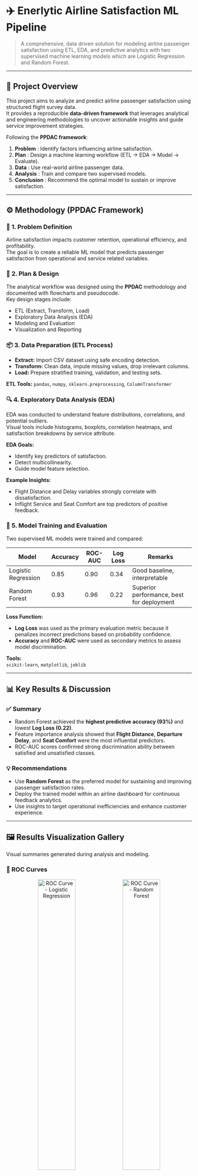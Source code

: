 # ✈️ Enerlytic Airline Satisfaction ML Pipeline

> A comprehensive, data driven solution for modeling airline passenger satisfaction using ETL, EDA, and predictive analytics with two supervised machine learning models which are Logistic Regression and Random Forest.

---

## 🧭 Project Overview

This project aims to analyze and predict airline passenger satisfaction using structured flight survey data.  
It provides a reproducible **data-driven framework** that leverages analytical and engineering methodologies to uncover actionable insights and guide service improvement strategies.

Following the **PPDAC framework**:
1. **Problem** : Identify factors influencing airline satisfaction.  
2. **Plan** : Design a machine learning workflow (ETL → EDA → Model → Evaluate).  
3. **Data** : Use real-world airline passenger data.  
4. **Analysis** : Train and compare two supervised models.  
5. **Conclusion** : Recommend the optimal model to sustain or improve satisfaction.

---

## ⚙️ Methodology (PPDAC Framework)

### 🧩 **1. Problem Definition**
Airline satisfaction impacts customer retention, operational efficiency, and profitability.  
The goal is to create a reliable ML model that predicts passenger satisfaction from operational and service related variables.

### 🧠 **2. Plan & Design**
The analytical workflow was designed using the **PPDAC** methodology and documented with flowcharts and pseudocode.  
Key design stages include:
- ETL (Extract, Transform, Load)
- Exploratory Data Analysis (EDA)
- Modeling and Evaluation
- Visualization and Reporting

### 📦 **3. Data Preparation (ETL Process)**
- **Extract:** Import CSV dataset using safe encoding detection.  
- **Transform:** Clean data, impute missing values, drop irrelevant columns.  
- **Load:** Prepare stratified training, validation, and testing sets.  

**ETL Tools:** `pandas`, `numpy`, `sklearn.preprocessing`, `ColumnTransformer`

### 🔍 **4. Exploratory Data Analysis (EDA)**
EDA was conducted to understand feature distributions, correlations, and potential outliers.  
Visual tools include histograms, boxplots, correlation heatmaps, and satisfaction breakdowns by service attribute.

**EDA Goals:**
- Identify key predictors of satisfaction.
- Detect multicollinearity.
- Guide model feature selection.

**Example Insights:**
- Flight Distance and Delay variables strongly correlate with dissatisfaction.
- Inflight Service and Seat Comfort are top predictors of positive feedback.

### 🤖 **5. Model Training and Evaluation**

Two supervised ML models were trained and compared:

| Model | Accuracy | ROC-AUC | Log Loss | Remarks |
|--------|-----------|----------|-----------|----------|
| Logistic Regression | 0.85 | 0.90 | 0.34 | Good baseline, interpretable |
| Random Forest | 0.93 | 0.96 | 0.22 | Superior performance, best for deployment |

**Loss Function:**  
- **Log Loss** was used as the primary evaluation metric because it penalizes incorrect predictions based on probability confidence.  
- **Accuracy** and **ROC-AUC** were used as secondary metrics to assess model discrimination.

**Tools:**  
`scikit-learn`, `matplotlib`, `joblib`

---

## 📊 Key Results & Discussion

### ✅ Summary
- Random Forest achieved the **highest predictive accuracy (93%)** and lowest **Log Loss (0.22)**.
- Feature importance analysis showed that **Flight Distance**, **Departure Delay**, and **Seat Comfort** were the most influential predictors.
- ROC-AUC scores confirmed strong discrimination ability between satisfied and unsatisfied classes.

### 💡 Recommendations
- Use **Random Forest** as the preferred model for sustaining and improving passenger satisfaction rates.
- Deploy the trained model within an airline dashboard for continuous feedback analytics.
- Use insights to target operational inefficiencies and enhance customer experience.

---

## 🖼️ Results Visualization Gallery

Visual summaries generated during analysis and modeling.

### 🔹 ROC Curves
<p align="center">
  <img src="roc_logistic.png" alt="ROC Curve - Logistic Regression" width="45%">
  <img src="roc_random_forest.png" alt="ROC Curve - Random Forest" width="45%">
</p>

---

### 🔹 Confusion Matrices
<p align="center">
  <img src="confusion_logistic.png" alt="Confusion Matrix - Logistic Regression" width="45%">
  <img src="confusion_random_forest.png" alt="Confusion Matrix - Random Forest" width="45%">
</p>

---

### 🔹 Feature Importance
<p align="center">
  <img src="rf_feature_importances.png" alt="Feature Importance - Random Forest" width="60%">
</p>

---

## 📈 Performance Dashboard Preview

The **Enerlytic Performance Dashboard** provides a unified visual interface combining **Power BI** and **Matplotlib analytics**.

<p align="center">
  <img src="Airline Satisfaction Dashboard Overview.png" alt="Performance Dashboard Preview" width="85%">
</p>

**Dashboard Features:**
- Real time KPIs for Accuracy, ROC-AUC, and Log Loss  
- Feature importance visualization linked with satisfaction distribution  
- ROC curve and confusion matrix tiles for each model  
- Service quality and operational insights from EDA summaries  
</p>

---

## 🧮 Workflow Flowchart & Pseudocode

The **Workflow Flowchart** for the **Enerlytic Airline Satisfaction ML Pipeline** that adheres to the PPDAC framework ensuring reproducibility, traceability, and interpretability from data ingestion to visualization..

<p align="center">
  <img src="Enerlytic Workflow image PPDAC.png" alt="Performance Dashboard Preview" width="85%">
</p>

**Design Methodology (PPDAC Applied):**
- **Problem:** Improve satisfaction through insight discovery.  
- **Plan:** Build modular, interpretable models with visualization.  
- **Data:** Cleaned, structured airline feedback dataset.  
- **Analysis:** ML models benchmarked on accuracy and log loss.  
- **Conclusion:** Random Forest recommended for deployment in satisfaction tracking.

---

## 🧠 Future Extensions

- Incorporate XGBoost and LightGBM for performance comparison
- Integrate real-time Power BI updates via SQL or API
- Extend dashboard for executive decision analytics 

----

## ✍️ Author

Adejoro Raymond Olaotan

Electrical Engineer | Business Data Analyst | ML Enthusiast

📧 raydey04@gmail.com

🌐 GitHub: Enerlytic-Ray
